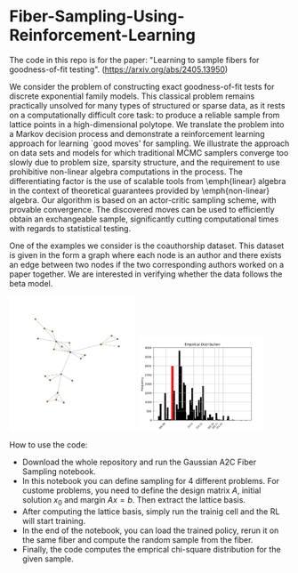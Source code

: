 # Fiber-Sampling-Using-Reinforcement-Learning

The code in this repo is for the paper: "Learning to sample fibers for goodness-of-fit testing". (https://arxiv.org/abs/2405.13950)

We consider the problem of constructing exact goodness-of-fit tests for discrete exponential family models. This classical problem remains practically unsolved for many types of structured or sparse data, as it rests on a computationally difficult core task: to produce a reliable sample from lattice points in a high-dimensional polytope. We translate the problem into a Markov decision process and demonstrate a reinforcement learning approach for learning `good moves' for sampling. We illustrate the approach on data sets and models for which traditional MCMC samplers converge too slowly due to problem size, sparsity structure, and the requirement to use prohibitive non-linear algebra computations in the process. The differentiating factor is the use of scalable tools from \emph{linear} algebra in the context of theoretical guarantees provided by \emph{non-linear} algebra. Our algorithm is based on an actor-critic sampling scheme, with provable convergence.
The discovered moves can be used to efficiently obtain an exchangeable sample, significantly cutting computational times with regards to statistical testing.


One of the examples we consider is the coauthorship dataset. This dataset is given in the form a graph where each node is an author and there exists an edge between two nodes if the two corresponding authors worked on a paper together. We are interested in verifying whether the data follows the beta model.


<p float="left">
  <img src="images/Rplot-Coauthor-NextComponent.png" width="45%" />
  <img src="images/ChiSquare_Node_23.png" width="45%" />
</p>


How to use the code:

- Download the whole repository and run the Gaussian A2C Fiber Sampling notebook.
- In this notebook you can define sampling for 4 different problems. For custome problems, you need to define the design matrix $A$, initial solution $x_0$ and margin $Ax = b$. Then extract the lattice basis.
- After computing the lattice basis, simply run the trainig cell and the RL will start training.
- In the end of the notebook, you can load the trained policy, rerun it on the same fiber and compute the random sample from the fiber.
- Finally, the code computes the emprical chi-square distribution for the given sample.
